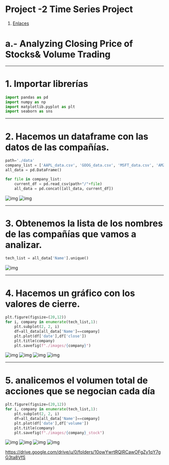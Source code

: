 # Project -2 Time Series Project

1. [Enlaces ](#schema20)
# a.- Analyzing Closing Price of Stocks& Volume Trading



<hr>

<a name="schema1"></a>

# 1. Importar librerías

~~~python
import pandas as pd
import numpy as np
import matplotlib.pyplot as plt
import seaborn as sns
~~~
<hr>

<a name="schema2"></a>

# 2. Hacemos un dataframe con las datos de las compañías.

~~~python
path='./data'
company_list = ['AAPL_data.csv', 'GOOG_data.csv', 'MSFT_data.csv', 'AMZN_data.csv']
all_data = pd.DataFrame()

for file in company_list:
    current_df = pd.read_csv(path+"/"+file)
    all_data = pd.concat([all_data, current_df])
~~~
![img](./images/001.png)
![img](./images/002.png)

<hr>

<a name="schema3"></a>

# 3. Obtenemos la lista de los nombres de las compañías que vamos a analizar.


~~~python
tech_list = all_data['Name'].unique()
~~~
![img](./images/003.png)

<hr>

<a name="schema4"></a>

# 4. Hacemos un gráfico con los valores de cierre.

~~~python
plt.figure(figsize=(20,12))
for i, company in enumerate(tech_list,1):
    plt.subplot(2, 2, i)
    df=all_data[all_data['Name']==company]
    plt.plot(df['date'],df['close'])
    plt.title(company)
    plt.savefig(f"./images/{company}")
~~~
![img](./images/AAPL.png)
![img](./images/AMZN.png)
![img](./images/GOOG.png)
![img](./images/MSFT.png)

<hr>

<a name="schema5"></a>

# 5. analicemos el volumen total de acciones que se negocian cada día

~~~python
plt.figure(figsize=(20,12))
for i, company in enumerate(tech_list,1):
    plt.subplot(2, 2, i)
    df=all_data[all_data['Name']==company]
    plt.plot(df['date'],df['volume'])
    plt.title(company)
    plt.savefig(f"./images/{company}_stock")
~~~
![img](./images/AAPL_stock.png)
![img](./images/AMZN_stock.png)
![img](./images/GOOG_stock.png)
![img](./images/MSFT_stock.png)


























https://drive.google.com/drive/u/0/folders/10owYwrtRQIRCawOFgZy1qY7gG3ta8VfS